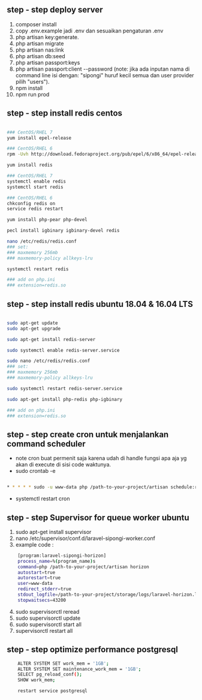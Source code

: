 ## step - step deploy server

1. composer install
2. copy .env.example jadi .env dan sesuaikan pengaturan .env
3. php artisan key:generate.
4. php artisan migrate
5. php artisan nas:link
6. php artisan db:seed
7. php artisan passport:keys
8. php artisan passport:client --password (note: jika ada inputan nama di command line isi dengan: "sipongi" huruf kecil semua dan user provider pilih "users").
9. npm install
10. npm run prod

## step - step install redis centos

```bash

### CentOS/RHEL 7
yum install epel-release

### CentOS/RHEL 6
rpm -Uvh http://download.fedoraproject.org/pub/epel/6/x86_64/epel-release-6-8.noarch.rpm

yum install redis

### CentOS/RHEL 7
systemctl enable redis
systemctl start redis

### CentOS/RHEL 6
chkconfig redis on
service redis restart

yum install php-pear php-devel

pecl install igbinary igbinary-devel redis

nano /etc/redis/redis.conf
### set:
### maxmemory 256mb
### maxmemory-policy allkeys-lru

systemctl restart redis

### add on php.ini
### extension=redis.so

```

## step - step install redis ubuntu 18.04 & 16.04 LTS

```bash

sudo apt-get update
sudo apt-get upgrade

sudo apt-get install redis-server

sudo systemctl enable redis-server.service

sudo nano /etc/redis/redis.conf
### set:
### maxmemory 256mb
### maxmemory-policy allkeys-lru

sudo systemctl restart redis-server.service

sudo apt-get install php-redis php-igbinary

### add on php.ini
### extension=redis.so

```

## step - step create cron untuk menjalankan command scheduler

- note cron buat permenit saja karena udah di handle fungsi apa aja yg akan di execute di sisi code waktunya.
- sudo crontab -e

```bash

* * * * * sudo -u www-data php /path-to-your-project/artisan schedule:run >> /dev/null 2>&1

```

- systemctl restart cron

## step - step Supervisor for queue worker ubuntu

1. sudo apt-get install supervisor
2. nano /etc/supervisor/conf.d/laravel-sipongi-worker.conf
3. example code :

```bash
    [program:laravel-sipongi-horizon]
    process_name=%(program_name)s
    command=php /path-to-your-project/artisan horizon
    autostart=true
    autorestart=true
    user=www-data
    redirect_stderr=true
    stdout_logfile=/path-to-your-project/storage/logs/laravel-horizon.log
    stopwaitsecs=43200
```

4. sudo supervisorctl reread
5. sudo supervisorctl update
6. sudo supervisorctl start all
7. supervisorctl restart all

## step - step optimize performance postgresql

```bash
    ALTER SYSTEM SET work_mem = '1GB';
    ALTER SYSTEM SET maintenance_work_mem = '1GB';
    SELECT pg_reload_conf();
    SHOW work_mem;

    restart service postgresql
```
